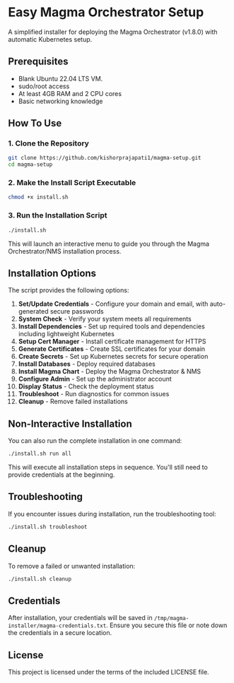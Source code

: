 # Easy Magma Orchestrator Setup

A simplified installer for deploying the Magma Orchestrator (v1.8.0) with automatic Kubernetes setup.

## Prerequisites

- Blank Ubuntu 22.04 LTS VM.
- sudo/root access
- At least 4GB RAM and 2 CPU cores
- Basic networking knowledge

## How To Use

### 1. Clone the Repository

```bash
git clone https://github.com/kishorprajapati1/magma-setup.git
cd magma-setup
```

### 2. Make the Install Script Executable

```bash
chmod +x install.sh
```

### 3. Run the Installation Script

```bash
./install.sh
```

This will launch an interactive menu to guide you through the Magma Orchestrator/NMS installation process.

## Installation Options

The script provides the following options:

1. **Set/Update Credentials** - Configure your domain and email, with auto-generated secure passwords
2. **System Check** - Verify your system meets all requirements
3. **Install Dependencies** - Set up required tools and dependencies including lightweight Kubernetes
4. **Setup Cert Manager** - Install certificate management for HTTPS
5. **Generate Certificates** - Create SSL certificates for your domain
6. **Create Secrets** - Set up Kubernetes secrets for secure operation
7. **Install Databases** - Deploy required databases
8. **Install Magma Chart** - Deploy the Magma Orchestrator & NMS
9. **Configure Admin** - Set up the administrator account
10. **Display Status** - Check the deployment status
11. **Troubleshoot** - Run diagnostics for common issues
12. **Cleanup** - Remove failed installations

## Non-Interactive Installation

You can also run the complete installation in one command:

```bash
./install.sh run all
```

This will execute all installation steps in sequence. You'll still need to provide credentials at the beginning.

## Troubleshooting

If you encounter issues during installation, run the troubleshooting tool:

```bash
./install.sh troubleshoot
```

## Cleanup

To remove a failed or unwanted installation:

```bash
./install.sh cleanup
```

## Credentials

After installation, your credentials will be saved in `/tmp/magma-installer/magma-credentials.txt`. Ensure you secure this file or note down the credentials in a secure location.

## License

This project is licensed under the terms of the included LICENSE file.